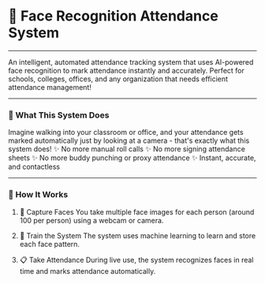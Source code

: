 # 🎯 Face Recognition Attendance System
---

An intelligent, automated attendance tracking system that uses AI-powered face recognition to mark attendance instantly and accurately.
Perfect for schools, colleges, offices, and any organization that needs efficient attendance management!

---

### 🌟 What This System Does

Imagine walking into your classroom or office, and your attendance gets marked automatically just by looking at a camera - that's exactly what this system does!
✨ No more manual roll calls
✨ No more signing attendance sheets
✨ No more buddy punching or proxy attendance
✨ Instant, accurate, and contactless

---

### 🎥 How It Works

1. 📸 Capture Faces
You take multiple face images for each person (around 100 per person) using a webcam or camera.

2. 🤖 Train the System
The system uses machine learning to learn and store each face pattern.

3. 📋 Take Attendance
During live use, the system recognizes faces in real time and marks attendance automatically.

